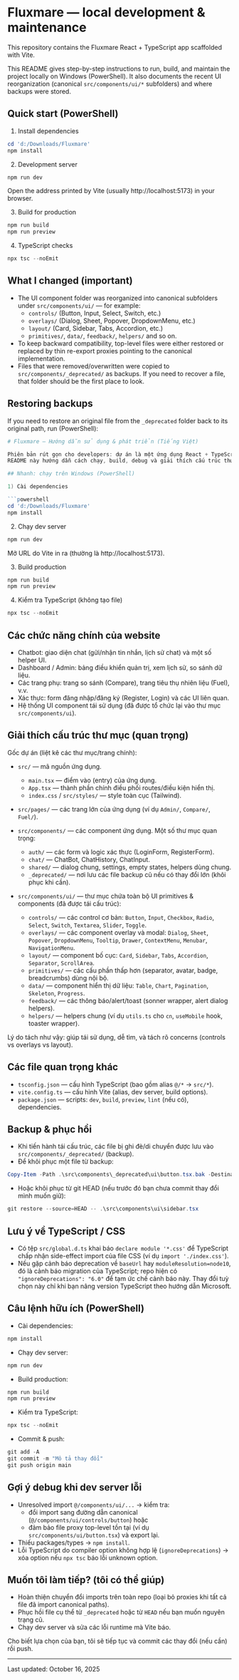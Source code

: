 # Fluxmare — local development & maintenance

This repository contains the Fluxmare React + TypeScript app scaffolded with Vite.

This README gives step-by-step instructions to run, build, and maintain the project locally on Windows (PowerShell). It also documents the recent UI reorganization (canonical `src/components/ui/*` subfolders) and where backups were stored.

## Quick start (PowerShell)

1. Install dependencies

```powershell
cd 'd:/Downloads/Fluxmare'
npm install
```

2. Development server

```powershell
npm run dev
```

Open the address printed by Vite (usually http://localhost:5173) in your browser.

3. Build for production

```powershell
npm run build
npm run preview
```

4. TypeScript checks

```powershell
npx tsc --noEmit
```

## What I changed (important)

- The UI component folder was reorganized into canonical subfolders under `src/components/ui/` — for example:
  - `controls/` (Button, Input, Select, Switch, etc.)
  - `overlays/` (Dialog, Sheet, Popover, DropdownMenu, etc.)
  - `layout/` (Card, Sidebar, Tabs, Accordion, etc.)
  - `primitives/`, `data/`, `feedback/`, `helpers/` and so on.
- To keep backward compatibility, top-level files were either restored or replaced by thin re-export proxies pointing to the canonical implementation.
- Files that were removed/overwritten were copied to `src/components/_deprecated/` as backups. If you need to recover a file, that folder should be the first place to look.

## Restoring backups

If you need to restore an original file from the `_deprecated` folder back to its original path, run (PowerShell):

````powershell
# Fluxmare — Hướng dẫn sử dụng & phát triển (Tiếng Việt)

Phiên bản rút gọn cho developers: dự án là một ứng dụng React + TypeScript dùng Vite.
README này hướng dẫn cách chạy, build, debug và giải thích cấu trúc thư mục quan trọng của dự án.

## Nhanh: chạy trên Windows (PowerShell)

1) Cài dependencies

```powershell
cd 'd:/Downloads/Fluxmare'
npm install
````

2. Chạy dev server

```powershell
npm run dev
```

Mở URL do Vite in ra (thường là http://localhost:5173).

3. Build production

```powershell
npm run build
npm run preview
```

4. Kiểm tra TypeScript (không tạo file)

```powershell
npx tsc --noEmit
```

## Các chức năng chính của website

- Chatbot: giao diện chat (gửi/nhận tin nhắn, lịch sử chat) và một số helper UI.
- Dashboard / Admin: bảng điều khiển quản trị, xem lịch sử, so sánh dữ liệu.
- Các trang phụ: trang so sánh (Compare), trang tiêu thụ nhiên liệu (Fuel), v.v.
- Xác thực: form đăng nhập/đăng ký (Register, Login) và các UI liên quan.
- Hệ thống UI component tái sử dụng (đã được tổ chức lại vào thư mục `src/components/ui`).

## Giải thích cấu trúc thư mục (quan trọng)

Gốc dự án (liệt kê các thư mục/trang chính):

- `src/` — mã nguồn ứng dụng.

  - `main.tsx` — điểm vào (entry) của ứng dụng.
  - `App.tsx` — thành phần chính điều phối routes/điều kiện hiển thị.
  - `index.css` / `src/styles/` — style toàn cục (Tailwind).

- `src/pages/` — các trang lớn của ứng dụng (ví dụ `Admin/`, `Compare/`, `Fuel/`).

- `src/components/` — các component ứng dụng. Một số thư mục quan trọng:

  - `auth/` — các form và logic xác thực (LoginForm, RegisterForm).
  - `chat/` — ChatBot, ChatHistory, ChatInput.
  - `shared/` — dialog chung, settings, empty states, helpers dùng chung.
  - `_deprecated/` — nơi lưu các file backup cũ nếu có thay đổi lớn (khôi phục khi cần).

- `src/components/ui/` — thư mục chứa toàn bộ UI primitives & components (đã được tái cấu trúc):
  - `controls/` — các control cơ bản: `Button`, `Input`, `Checkbox`, `Radio`, `Select`, `Switch`, `Textarea`, `Slider`, `Toggle`.
  - `overlays/` — các component overlay và modal: `Dialog`, `Sheet`, `Popover`, `DropdownMenu`, `Tooltip`, `Drawer`, `ContextMenu`, `Menubar`, `NavigationMenu`.
  - `layout/` — component bố cục: `Card`, `Sidebar`, `Tabs`, `Accordion`, `Separator`, `ScrollArea`.
  - `primitives/` — các cấu phần thấp hơn (separator, avatar, badge, breadcrumbs) dùng nội bộ.
  - `data/` — component hiển thị dữ liệu: `Table`, `Chart`, `Pagination`, `Skeleton`, `Progress`.
  - `feedback/` — các thông báo/alert/toast (sonner wrapper, alert dialog helpers).
  - `helpers/` — helpers chung (ví dụ `utils.ts` cho `cn`, `useMobile` hook, toaster wrapper).

Lý do tách như vậy: giúp tái sử dụng, dễ tìm, và tách rõ concerns (controls vs overlays vs layout).

## Các file quan trọng khác

- `tsconfig.json` — cấu hình TypeScript (bao gồm alias `@/*` → `src/*`).
- `vite.config.ts` — cấu hình Vite (alias, dev server, build options).
- `package.json` — scripts: `dev`, `build`, `preview`, `lint` (nếu có), dependencies.

## Backup & phục hồi

- Khi tiến hành tái cấu trúc, các file bị ghi đè/di chuyển được lưu vào `src/components/_deprecated/` (backup).
- Để khôi phục một file từ backup:

```powershell
Copy-Item -Path .\src\components\_deprecated\ui\button.tsx.bak -Destination .\src\components\ui\button.tsx -Force
```

- Hoặc khôi phục từ git HEAD (nếu trước đó bạn chưa commit thay đổi mình muốn giữ):

```powershell
git restore --source=HEAD -- .\src\components\ui\sidebar.tsx
```

## Lưu ý về TypeScript / CSS

- Có tệp `src/global.d.ts` khai báo `declare module '*.css'` để TypeScript chấp nhận side-effect import của file CSS (ví dụ `import './index.css'`).
- Nếu gặp cảnh báo deprecation về `baseUrl` hay `moduleResolution=node10`, đó là cảnh báo migration của TypeScript; repo hiện có `"ignoreDeprecations": "6.0"` để tạm ức chế cảnh báo này. Thay đổi tuỳ chọn này chỉ khi bạn nâng version TypeScript theo hướng dẫn Microsoft.

## Câu lệnh hữu ích (PowerShell)

- Cài dependencies:

```powershell
npm install
```

- Chạy dev server:

```powershell
npm run dev
```

- Build production:

```powershell
npm run build
npm run preview
```

- Kiểm tra TypeScript:

```powershell
npx tsc --noEmit
```

- Commit & push:

```powershell
git add -A
git commit -m "Mô tả thay đổi"
git push origin main
```

## Gợi ý debug khi dev server lỗi

- Unresolved import `@/components/ui/...` → kiểm tra:
  - đổi import sang đường dẫn canonical (`@/components/ui/controls/button`) hoặc
  - đảm bảo file proxy top-level tồn tại (ví dụ `src/components/ui/button.tsx`) và export lại.
- Thiếu packages/types → `npm install`.
- Lỗi TypeScript do compiler option không hợp lệ (`ignoreDeprecations`) → xóa option nếu `npx tsc` báo lỗi unknown option.

## Muốn tôi làm tiếp? (tôi có thể giúp)

- Hoàn thiện chuyển đổi imports trên toàn repo (loại bỏ proxies khi tất cả file đã import canonical paths).
- Phục hồi file cụ thể từ `_deprecated` hoặc từ `HEAD` nếu bạn muốn nguyên trạng cũ.
- Chạy dev server và sửa các lỗi runtime mà Vite báo.

Cho biết lựa chọn của bạn, tôi sẽ tiếp tục và commit các thay đổi (nếu cần) rồi push.

---

Last updated: October 16, 2025
